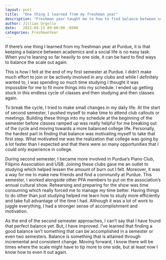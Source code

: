 ```yaml
---
layout: post
title:  "One thing I learned from my freshman year"
description: "Freshman year taught me to how to find balance between school and my social life"
author: Jillian Urgello
date:   2022-04-15 09:00:00 -0400
categories: FreshmanYear
---
```

If there’s one thing I learned from my freshman year at Purdue, it is that keeping a balance between academics and a social life is no easy task. When you’re leaning so far heavily to one side, it can be hard to find ways to balance the scale out again.

This is how I felt at the end of my first semester at Purdue. I didn’t make much effort to join or be actively involved in any clubs and while I definitely wanted to, I was spending so much time studying I thought it was impossible for me to fit more things into my schedule. I ended up getting stuck in this endless cycle of classes and then studying and then classes again. 

To break the cycle, I tried to make small changes in my daily life. At the start of second semester, I pushed myself to make time to attend club callouts or meetings. Building these things into my schedule at the beginning of the semester before classes ramped up was really helpful for me breaking out of the cycle and moving towards a more balanced college life. Personally, the hardest part in finding that balance was motivating myself to take that first step. What motivated me was the realization that college was going by a lot faster than I expected and that there were so many opportunities that I could only experience in college. 

During second semester, I became more involved in Purdue’s Piano Club, Filipino Association and USB. Joining these clubs gave me an outlet to studying which helped lessen the amount of burn out I felt. Moreover, it was a way for me to make new friends and find a community at Purdue. This semester, I worked alongside other PFA members to put on the association’s annual cultural show. Rehearsing and preparing for the show was time consuming which really forced me to manage my time better. Having things to do other than just studying helped me learn how to study more efficiently and take full advantage of the time I had. Although it was a lot of work to juggle everything, I had a stronger sense of accomplishment and motivation. 

As the end of the second semester approaches, I can’t say that I have found that perfect balance yet. But, I have improved. I’ve learned that finding a good balance isn’t something that can be accomplished in a semester or even two semesters. Balance is something that is attained through incremental and consistent change. Moving forward, I know there will be times where the scale might have to tip more to one side, but at least now I know how to even it out again.  








